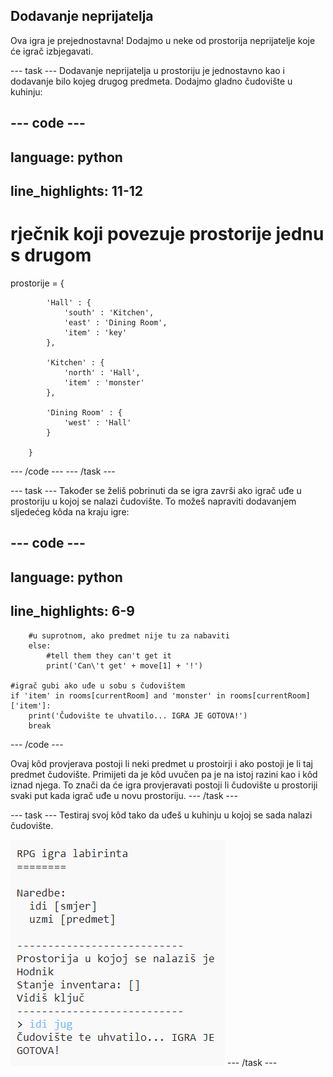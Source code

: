 ## Dodavanje neprijatelja

Ova igra je prejednostavna! Dodajmo u neke od prostorija neprijatelje koje će igrač izbjegavati.

--- task --- Dodavanje neprijatelja u prostoriju je jednostavno kao i dodavanje bilo kojeg drugog predmeta. Dodajmo gladno čudovište u kuhinju:

--- code ---
---
language: python
---
## line_highlights: 11-12

# rječnik koji povezuje prostorije jednu s drugom

prostorije = {

            'Hall' : {
                'south' : 'Kitchen',
                'east' : 'Dining Room',
                'item' : 'key'
            },
    
            'Kitchen' : {
                'north' : 'Hall',
                'item' : 'monster'
            },
    
            'Dining Room' : {
                'west' : 'Hall'
            }
    
        }
    

--- /code --- --- /task ---

--- task --- Također se želiš pobrinuti da se igra završi ako igrač uđe u prostoriju u kojoj se nalazi čudovište. To možeš napraviti dodavanjem sljedećeg kôda na kraju igre:

--- code ---
---
language: python
---
## line_highlights: 6-9

        #u suprotnom, ako predmet nije tu za nabaviti
        else:
            #tell them they can't get it
            print('Can\'t get' + move[1] + '!')
    
    #igrač gubi ako uđe u sobu s čudovištem
    if 'item' in rooms[currentRoom] and 'monster' in rooms[currentRoom]['item']:
        print('Čudovište te uhvatilo... IGRA JE GOTOVA!')
        break
    

--- /code ---

Ovaj kôd provjerava postoji li neki predmet u prostoirji i ako postoji je li taj predmet čudovište. Primijeti da je kôd uvučen pa je na istoj razini kao i kôd iznad njega. To znači da će igra provjeravati postoji li čudovište u prostoriji svaki put kada igrač uđe u novu prostoriju. --- /task ---

--- task --- Testiraj svoj kôd tako da uđeš u kuhinju u kojoj se sada nalazi čudovište.

![screenshot](images/rpg-monster-test.png) --- /task ---